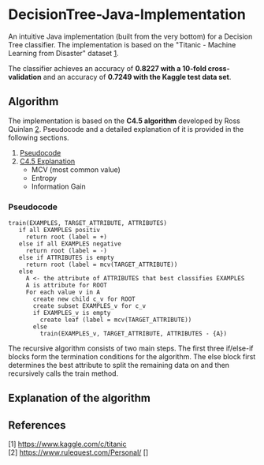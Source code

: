# DecisionTree-Java-Implementation
An intuitive Java implementation (built from the very bottom) for a Decision Tree classifier. The implementation is based on the "Titanic - Machine Learning from Disaster" dataset [1](#references).

The classifier achieves an accuracy of **0.8227 with a 10-fold cross-validation** and an accuracy of **0.7249 with the Kaggle test data set**.

## Algorithm
The implementation is based on the **C4.5 algorithm** developed by Ross Quinlan [2](#references). Pseudocode and a detailed explanation of it is provided in the following sections.
1. [Pseudocode](#pseudocode)
2. [C4.5 Explanation](#c4.5-explanation)
   * MCV (most common value)
   * Entropy
   * Information Gain

### Pseudocode
```
train(EXAMPLES, TARGET_ATTRIBUTE, ATTRIBUTES)
   if all EXAMPLES positiv
     return root (label = +)
   else if all EXAMPLES negative
     return root (label = -)
   else if ATTRIBUTES is empty
     return root (label = mcv(TARGET_ATTRIBUTE))
   else
     A <- the attribute of ATTRIBUTES that best classifies EXAMPLES
     A is attribute for ROOT
     For each value v in A
       create new child c_v for ROOT
       create subset EXAMPLES_v for c_v
       if EXAMPLES_v is empty
         create leaf (label = mcv(TARGET_ATTRIBUTE))
       else
         train(EXAMPLES_v, TARGET_ATTRIBUTE, ATTRIBUTES - {A})
```
The recursive algorithm consists of two main steps. The first three if/else-if blocks form the termination conditions for the algorithm. The else block first determines the best attribute to split the remaining data on and then recursively calls the train method.

## Explanation of the algorithm

## References
[1] https://www.kaggle.com/c/titanic<br/>
[2] https://www.rulequest.com/Personal/
[]
